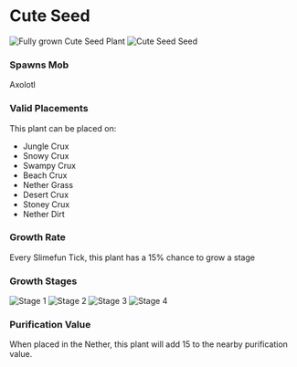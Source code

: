 # Cute Seed

![Fully grown Cute Seed Plant](https://mc-heads.net/head/111adf6dba9232d2165e92ed2425cd72992064dbae7d9c1a427ba69d9c22e840) ![Cute Seed Seed](https://mc-heads.net/head/9fd6f27013701cd46bf32066ef2ecf90f1099be89f2e0bd9cc145479970c24b6)

### Spawns Mob

Axolotl

### Valid Placements

This plant can be placed on:

- Jungle Crux
- Snowy Crux
- Swampy Crux
- Beach Crux
- Nether Grass
- Desert Crux
- Stoney Crux
- Nether Dirt


### Growth Rate

Every Slimefun Tick, this plant has a 15% chance to grow a stage

### Growth Stages

![Stage 1](https://mc-heads.net/head/61ed6c9fd7bd3557e827e57e782a6b184d1843925d88a528435ca1f6084d110) ![Stage 2](https://mc-heads.net/head/a81b9551d20f7bbe058387d3b7c2ca699ae7fa1261cdea869c74553afa38f755) ![Stage 3](https://mc-heads.net/head/8fcf42d8362c25622f1148fb5ca57d16110e72c8f74f878d61fab06d79e5bf8a) ![Stage 4](https://mc-heads.net/head/f3dc69ecd56883902ebdda24371edac0fb15aee752425a3bc743b4ad85caf4f)

### Purification Value

When placed in the Nether, this plant will add 15 to the nearby purification value.